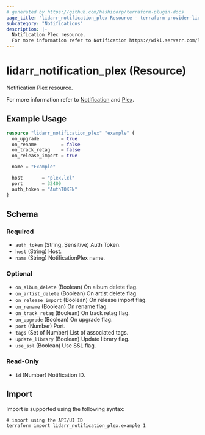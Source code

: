 ```yaml
---
# generated by https://github.com/hashicorp/terraform-plugin-docs
page_title: "lidarr_notification_plex Resource - terraform-provider-lidarr"
subcategory: "Notifications"
description: |-
  Notification Plex resource.
  For more information refer to Notification https://wiki.servarr.com/lidarr/settings#connect and Plex https://wiki.servarr.com/lidarr/supported#plexserver.
---
```


# lidarr_notification_plex (Resource)

<!-- subcategory:Notifications -->Notification Plex resource.
For more information refer to [Notification](https://wiki.servarr.com/lidarr/settings#connect) and [Plex](https://wiki.servarr.com/lidarr/supported#plexserver).

## Example Usage

```terraform
resource "lidarr_notification_plex" "example" {
  on_upgrade        = true
  on_rename         = false
  on_track_retag    = false
  on_release_import = true

  name = "Example"

  host       = "plex.lcl"
  port       = 32400
  auth_token = "AuthTOKEN"
}
```

<!-- schema generated by tfplugindocs -->
## Schema

### Required

- `auth_token` (String, Sensitive) Auth Token.
- `host` (String) Host.
- `name` (String) NotificationPlex name.

### Optional

- `on_album_delete` (Boolean) On album delete flag.
- `on_artist_delete` (Boolean) On artist delete flag.
- `on_release_import` (Boolean) On release import flag.
- `on_rename` (Boolean) On rename flag.
- `on_track_retag` (Boolean) On track retag flag.
- `on_upgrade` (Boolean) On upgrade flag.
- `port` (Number) Port.
- `tags` (Set of Number) List of associated tags.
- `update_library` (Boolean) Update library flag.
- `use_ssl` (Boolean) Use SSL flag.

### Read-Only

- `id` (Number) Notification ID.

## Import

Import is supported using the following syntax:

```shell
# import using the API/UI ID
terraform import lidarr_notification_plex.example 1
```
